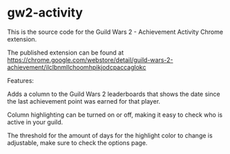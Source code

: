 gw2-activity
============

This is the source code for the Guild Wars 2 - Achievement Activity Chrome extension.

The published extension can be found at https://chrome.google.com/webstore/detail/guild-wars-2-achievement/ilclbnmllchoomhpikjodcpaccaglokc

Features:

Adds a column to the Guild Wars 2 leaderboards that shows the date since the last achievement point was earned for that player.

Column highlighting can be turned on or off, making it easy to check who is active in your guild.

The threshold for the amount of days for the highlight color to change is adjustable, make sure to check the options page.
